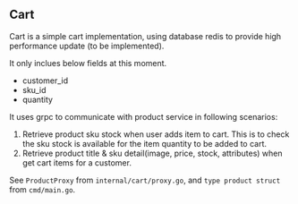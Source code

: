 ## Cart
Cart is a simple cart implementation, using database redis to provide high performance update (to be implemented).

It only inclues below fields at this moment. 

- customer_id
- sku_id
- quantity

It uses grpc to communicate with product service in following scenarios:
1. Retrieve product sku stock when user adds item to cart. This is to check the sku stock is available for the item quantity to be added to cart.
2. Retrieve product title & sku detail(image, price, stock, attributes) when get cart items for a customer.

See `ProductProxy` from `internal/cart/proxy.go`, and `type product struct` from `cmd/main.go`.

